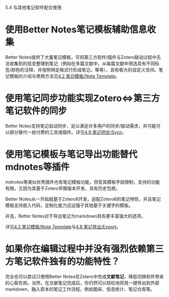 5.4 与其他笔记软件配合使用

# 使用Better Notes笔记模板辅助信息收集

Better Notes提供了大量笔记模板，可将第三方软件/插件与Zotero联动过程中无法收集到的信息整理到笔记（例如在多篇文献中，从每篇文献中筛选具有不同标签/颜色的注释，并按照特定格式行形成笔记，等等），具有极大的自定义空间。笔记模板的介绍与使用方法见[4.2 笔记模板/Note Template](https://zotero.yuque.com/books/share/f3fe159f-956c-4f10-ade3-c87559cacb60/un54wc)。

# 使用笔记同步功能实现Zotero&lt;=&gt;第三方笔记软件的同步

Better Notes支持笔记自动同步，足以满足许多用户的同步/联动需求，并可能可以部分替代一些付费的工具或插件。详见[4.9 笔记同步/Sycn](https://zotero.yuque.com/books/share/f3fe159f-956c-4f10-ade3-c87559cacb60/aid2c3)。

# 使用笔记模板与笔记导出功能替代mdnotes等插件

mdnotes等类似优秀插件也有笔记模板功能，但受其模板字段限制，支持的功能有限。又因为其基于Zotero早期版本开发，具有历史包袱。

Better Notes从一开始就基于Zotero6开发，适配Zotero6的笔记特性，并且笔记模板支持嵌入代码，定制化能力远远强于其他基于关键字的模板。

并且，Better Notes对于导出笔记为markdown具有更丰富强大的选项。

详见[4.2 笔记模板/Note Template](https://zotero.yuque.com/books/share/f3fe159f-956c-4f10-ade3-c87559cacb60/un54wc)与[4.8 笔记导出/Export](https://zotero.yuque.com/books/share/f3fe159f-956c-4f10-ade3-c87559cacb60/nxlngg)。

# 如果你在编辑过程中并没有强烈依赖第三方笔记软件独有的功能特性？

完全也可以尝试只使用Better Notes在Zotero中完成**文献笔记**，降低切换软件带来的心智负担。当然，在文献笔记完成后，你仍然可以轻松地将其一键导出到外部markdown，融入原本的笔记工作流程，例如图床、信息统计、笔记仓库等。